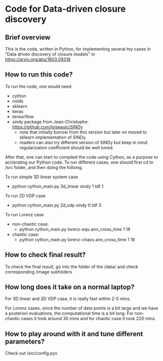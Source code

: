 # Code for Data-driven closure discovery

Brief overview
--------------

This is the code, written in Python, for implementing several toy cases in "Data driven discovery of closure models" in https://arxiv.org/abs/1803.09318

How to run this code?
---------------------

To run the code, one would need
- cython
- nolds
- sklearn
- keras
- tensorflow
- sindy package from Jean-Christophe: https://github.com/loiseaujc/SINDy 
    - note that initially borrow from this version but later on moved to sklearn implementation of SINDy.
    - readers can also try different version of SINDy but keep in mind regularization coefficient should be well tuned.

After that, one can start to compiled the code using Cython, as a purpose to acclerating our Python code.
To run different cases, one should first cd to /src folder, and then doing the folloing.

To run simple 3D linear system case
- python cython_main.py 3d_linear sindy 1 tdf 1

To run 2D VDP case
- python cython_main.py 2d_vdp sindy 0 tdf 3

To run Lorenz case 

- non-chaotic case:
    - python cython_main.py lorenz-equ ann_cross_time 1 18 
- chaotic case: 
    - python cython_main.py lorenz-chaos ann_cross_time 1 18 

How to check final result?
--------------------------
To check the final result, go into the folder of the /data/ and check corresponding /image subfolders

How long does it take on a normal laptop?
-----------------------------------------

For 3D linear and 2D VDP case, it is really fast within 2-5 mins.

For Lorenz cases, since the number of data points is a bit large and we have a posteriori evaluations, the computational time is a bit long.
For non-chaotic cases it took around 30 mins and for chaotic case it took 220 mins.


How to play around with it and tune different parameters?
---------------------------------------------------------

Check out /src/config.pyx

